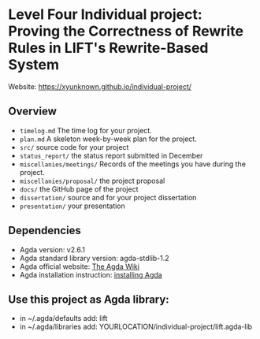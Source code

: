 # Level Four Individual project: Proving the Correctness of Rewrite Rules in LIFT's Rewrite-Based System
Website: https://xyunknown.github.io/individual-project/

## Overview

* `timelog.md` The time log for your project.
* `plan.md` A skeleton week-by-week plan for the project. 
* `src/` source code for your project
* `status_report/` the status report submitted in December
* `miscellanies/meetings/` Records of the meetings you have during the project.
* `miscellanies/proposal/` the project proposal
* `docs/` the GitHub page of the project
* `dissertation/` source and for your project dissertation
* `presentation/` your presentation

## Dependencies
* Agda version: v2.6.1
* Agda standard library version: agda-stdlib-1.2
* Agda official website: [The Agda Wiki](https://wiki.portal.chalmers.se/agda/pmwiki.php)
* Agda installation instruction: [installing Agda](https://agda.readthedocs.io/en/latest/getting-started/installation.html)

## Use this project as Agda library:
* in ~/.agda/defaults add: lift
* in ~/.agda/libraries add: YOURLOCATION/individual-project/lift.agda-lib
